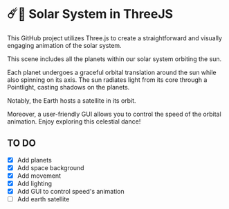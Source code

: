 # ☄️🔭 Solar System in ThreeJS
This GitHub project utilizes Three.js to create a straightforward and visually engaging animation of the solar system.

This scene includes all the planets within our solar system orbiting the sun.

Each planet undergoes a graceful orbital translation around the sun while also spinning on its axis.
The sun radiates light from its core through a Pointlight, casting shadows on the planets.

Notably, the Earth hosts a satellite in its orbit.

Moreover, a user-friendly GUI allows you to control the speed of the orbital animation.
Enjoy exploring this celestial dance!

## TO DO
- [x] Add planets
- [X] Add space background
- [X] Add movement
- [X] Add lighting
- [X] Add GUI to control speed's animation
- [ ] Add earth satellite